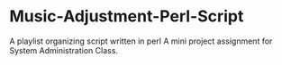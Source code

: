 # Music-Adjustment-Perl-Script
A playlist organizing script written in perl
A mini project assignment for System Administration Class.
